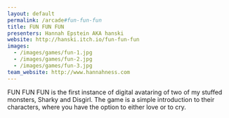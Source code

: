 ```yaml
---
layout: default
permalink: /arcade#fun-fun-fun
title: FUN FUN FUN
presenters: Hannah Epstein AKA hanski
website: http://hanski.itch.io/fun-fun-fun
images:
  - /images/games/fun-1.jpg
  - /images/games/fun-2.jpg
  - /images/games/fun-3.jpg
team_website: http://www.hannahness.com
---
```

FUN FUN FUN is the first instance of digital avataring of two of my stuffed monsters, Sharky and Disgirl. The game is a simple introduction to their characters, where you have the option to either love or to cry.
